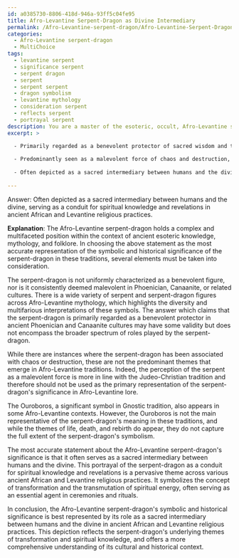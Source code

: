 ```yaml
---
id: a0385730-8806-418d-946a-93ff5c04fe95
title: Afro-Levantine Serpent-Dragon as Divine Intermediary
permalink: /Afro-Levantine-serpent-dragon/Afro-Levantine-Serpent-Dragon-as-Divine-Intermediary/
categories:
  - Afro-Levantine serpent-dragon
  - MultiChoice
tags:
  - levantine serpent
  - significance serpent
  - serpent dragon
  - serpent
  - serpent serpent
  - dragon symbolism
  - levantine mythology
  - consideration serpent
  - reflects serpent
  - portrayal serpent
description: You are a master of the esoteric, occult, Afro-Levantine serpent-dragon and education, you have written many textbooks on the subject. Respond to the multiple choice question first with the answer, then, fully explain the context of your rational, reasoning, and chain of thought in coming to the determination you have for that answer. Explain related concepts, formulas, or historical context relevant to this conclusion, giving a lesson on the topic to explain the reasoning afterwards.
excerpt: >

  - Primarily regarded as a benevolent protector of sacred wisdom and the wielder of divine magic in ancient Phoenician and Canaanite cultures.
  
  - Predominantly seen as a malevolent force of chaos and destruction, akin to the perception of the serpent in Judeo-Christian tradition.
  
  - Often depicted as a sacred intermediary between humans and the divine, serving as a conduit for spiritual knowledge and revelations in ancient African and Levantine religious practices.
  
---
```

Answer: Often depicted as a sacred intermediary between humans and the divine, serving as a conduit for spiritual knowledge and revelations in ancient African and Levantine religious practices.

**Explanation**: The Afro-Levantine serpent-dragon holds a complex and multifaceted position within the context of ancient esoteric knowledge, mythology, and folklore. In choosing the above statement as the most accurate representation of the symbolic and historical significance of the serpent-dragon in these traditions, several elements must be taken into consideration.

The serpent-dragon is not uniformly characterized as a benevolent figure, nor is it consistently deemed malevolent in Phoenician, Canaanite, or related cultures. There is a wide variety of serpent and serpent-dragon figures across Afro-Levantine mythology, which highlights the diversity and multifarious interpretations of these symbols. The answer which claims that the serpent-dragon is primarily regarded as a benevolent protector in ancient Phoenician and Canaanite cultures may have some validity but does not encompass the broader spectrum of roles played by the serpent-dragon.

While there are instances where the serpent-dragon has been associated with chaos or destruction, these are not the predominant themes that emerge in Afro-Levantine traditions. Indeed, the perception of the serpent as a malevolent force is more in line with the Judeo-Christian tradition and therefore should not be used as the primary representation of the serpent-dragon's significance in Afro-Levantine lore.

The Ouroboros, a significant symbol in Gnostic tradition, also appears in some Afro-Levantine contexts. However, the Ouroboros is not the main representative of the serpent-dragon's meaning in these traditions, and while the themes of life, death, and rebirth do appear, they do not capture the full extent of the serpent-dragon's symbolism.

The most accurate statement about the Afro-Levantine serpent-dragon's significance is that it often serves as a sacred intermediary between humans and the divine. This portrayal of the serpent-dragon as a conduit for spiritual knowledge and revelations is a pervasive theme across various ancient African and Levantine religious practices. It symbolizes the concept of transformation and the transmutation of spiritual energy, often serving as an essential agent in ceremonies and rituals.

In conclusion, the Afro-Levantine serpent-dragon's symbolic and historical significance is best represented by its role as a sacred intermediary between humans and the divine in ancient African and Levantine religious practices. This depiction reflects the serpent-dragon's underlying themes of transformation and spiritual knowledge, and offers a more comprehensive understanding of its cultural and historical context.
